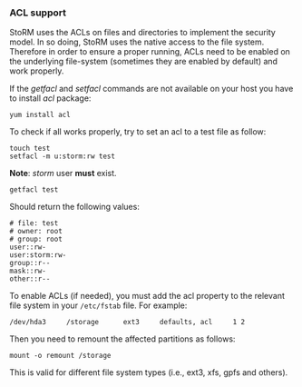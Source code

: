 ### ACL support <a name="acl">&nbsp;</a>

StoRM uses the ACLs on files and directories to implement the security model.
In so doing, StoRM uses the native access to the file system. Therefore in order to ensure a proper running, ACLs need to be enabled on the underlying file-system (sometimes they are enabled by default) and work properly.

If the _getfacl_ and _setfacl_ commands are not available on your host you have to install _acl_ package:

```shell
yum install acl
```

To check if all works properly, try to set an acl to a test file as follow:

```shell
touch test
setfacl -m u:storm:rw test
```

**Note**: _storm_ user **must** exist.

```shell
getfacl test
```

Should return the following values:

```
# file: test
# owner: root
# group: root
user::rw-
user:storm:rw-
group::r--
mask::rw-
other::r--
```

To enable ACLs (if needed), you must add the acl property to the relevant file system in your `/etc/fstab` file.
For example:

```
/dev/hda3     /storage      ext3     defaults, acl     1 2
```

Then you need to remount the affected partitions as follows:

```shell
mount -o remount /storage
```

This is valid for different file system types (i.e., ext3, xfs, gpfs and others).